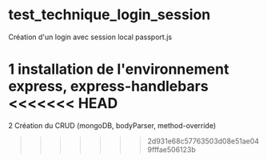 # test_technique_login_session
Création d'un login avec session local passport.js

1 installation de l'environnement express, express-handlebars
<<<<<<< HEAD
=======
2 Création du CRUD (mongoDB, bodyParser, method-override)
>>>>>>> 2d931e68c57763503d08e51ae049fffae506123b
